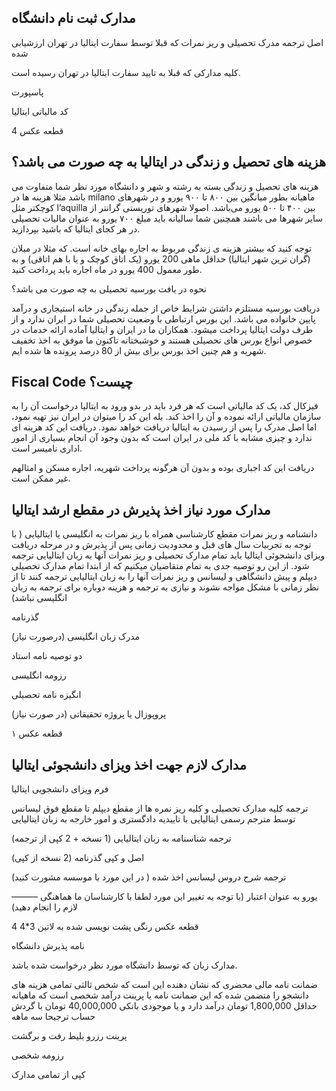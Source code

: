 ## مدارک ثبت نام دانشگاه

اصل ترجمه مدرک تحصیلی و ریز نمرات که قبلا توسط سفارت ایتالیا در تهران ارزشیابی شده

کلیه مدارکی که قبلا به تایید سفارت ایتالیا در تهران رسیده است.

پاسپورت

کد مالیاتی ایتالیا

4 قطعه عکس

## هزینه های تحصیل و زندگی در ایتالیا به چه صورت می باشد؟

هزینه های تحصیل و زندگی بسته به رشته و شهر و دانشگاه مورد نظر شما متفاوت می باشد مثلا هزینه ها در milano ماهیانه بطور میانگین بین ۸۰۰ تا ۹۰۰ یورو و در شهرهای کوچکتر مثل l’aquilla بین ۴۰۰ تا ۵۰۰ یورو می‌باشد. اصولا شهرهای توریستی گرانتر از سایر شهرها می باشند همچنین شما سالیانه باید مبلغ ۷۰۰ یورو به عنوان مالیات تحصیلی در هر کجای ایتالیا که باشید بپردازید.

توجه کنید که بیشتر هزینه ی زندگی مربوط به اجاره بهای خانه است. که مثلا در میلان (گران ترین شهر ایتالیا) حداقل ماهی 200 یورو (یک اتاق کوچک و یا با هم اتاقی) و به طور معمول 400 یورو در ماه اجاره باید پرداخت کنید.

نحوه در یافت بورسیه تحصیلی به چه صورت می باشد؟

دریافت بورسیه مستلزم داشتن شرایط خاص از جمله زندگی در خانه استیجاری و درآمد پایین خانواده می باشد. این بورس ارتباطی با وضعیت تحصیلی شما در ایران ندارد و از طرف دولت ایتالیا پرداخت میشود. همکاران ما در ایران و ایتالیا آماده ارائه خدمات در خصوص انواع بورس های تحصیلی هستند و خوشبختانه تاکنون ما موفق به اخذ تخفیف شهریه و هم چنین اخذ بورس برای بیش از 80 درصد پرونده ها شده ایم.

## Fiscal Code چیست؟

فیزکال کد، یک کد مالیاتی است که هر فرد باید در بدو ورود به ایتالیا درخواست آن را به سازمان مالیاتی ارائه نموده و آن را اخذ کند. بله این کد را میتوان در ایران نیز تهیه نمود، اما اصل مدرک را پس از رسیدن به ایتالیا دریافت خواهد نمود. دریافت این کد هزینه ای ندارد و چیزی مشابه با کد ملی در ایران است که بدون وجود آن انجام بسیاری از امور اداری نامیسر است.

دریافت این کد اجباری بوده و بدون آن هرگونه پرداخت شهریه، اجاره مسکن و امثالهم غیر ممکن است.

## مدارک مورد نیاز اخذ پذیرش در مقطع ارشد ایتالیا

دانشنامه و ریز نمرات مقطع کارشناسی  همراه با ریز نمرات به انگلیسی یا ایتالیایی  ( با توجه به تجربیات سال های قبل و محدودیت زمانی پس از پذیرش و در مرحله دریافت ویزای دانشجوئی ایتالیا باید تمام مدارک تحصیلی و ریز نمرات آنها به زبان ایتالیایی ترجمه شود. از این رو توصیه جدی به تمام متقاضیان میکنیم که از ابتدا تمام مدارک تحصیلی دیپلم و پیش دانشگاهی و لیسانس و  ریز نمرات آنها را به زبان ایتالیایی ترجمه کنند تا از نظر زمانی با مشکل مواجه نشوند و نیازی به ترجمه و هزینه دوباره برای ترجمه به زبان انگلیسی نباشد)

گذرنامه

مدرک زبان انگلیسی (درصورت نیاز)

دو توصیه نامه استاد

رزومه انگلیسی

انگیزه نامه تحصیلی

پروپوزال یا پروژه تحقیقاتی (در صورت نیاز)

۱ قطعه عکس



## مدارک لازم جهت اخذ ویزای دانشجوئی ایتالیا

فرم ویزای دانشجویی ایتالیا

ترجمه کلیه مدارک تحصیلی و کلیه ریز نمره ها از مقطع دیپلم تا مقطع فوق لیسانس توسط مترجم رسمی ایتالیایی  با تاییدیه دادگستری و امور خارجه به زبان ایتالیایی

ترجمه شناسنامه به زبان ایتالیایی (1 نسخه + 2 کپی از ترجمه)

اصل و کپی گذرنامه (2 نسخه از کپی)

ترجمه شرح دروس لیسانس اخذ شده ( در این مورد با موسسه مشورت کنید)

——— یورو به عنوان اعتبار (با توجه به تغییر این مورد لطفا با کارشناسان ما هماهنگی لازم را انجام دهید)

4 قطعه عکس رنگی پشت نویسی شده به لاتین 3*4

نامه پذیرش دانشگاه

مدارک زبان که توسط دانشگاه مورد نظر درخواست شده باشد.

ضمانت نامه مالی محضری که نشان دهنده این است که شخص ثالثی تمامی هزینه های دانشجو را متضمن شده که این ضمانت نامه یا پرینت درآمد شخصی است که ماهیانه حداقل 1,800,000 تومان درآمد دارد و یا موجودی بانکی 40,000,000 تومان با گردش حساب ترجیحا سه ماهه

پرینت رزرو بلیط رفت و برگشت

رزومه شخصی

کپی از تمامی مدارک

 

 